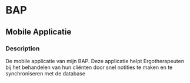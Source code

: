 # BAP
## Mobile Applicatie
### Description
De mobile applicatie van mijn BAP. Deze applicatie helpt Ergotherapeuten bij het behandelen van hun cliënten door snel notities te maken en te synchroniseren met de database

